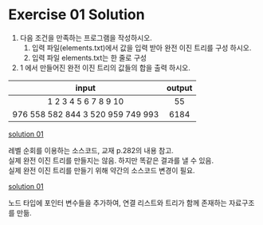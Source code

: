 # Exercise 01 Solution 

1. 다음 조건을 만족하는 프로그램을 작성하시오.  
    1. 입력 파일(elements.txt)에서 값을 입력 받아 완전 이진 트리를 구성 하시오.
    1. 입력 파일 elements.txt는 한 줄로 구성
1. 1 에서 만들어진 완전 이진 트리의 값들의 합을 출력 하시오.


|input|output|
|:---:|:---:|
|1 2 3 4 5 6 7 8 9 10|55|
|976 558 582 844 3 520 959 749 993|6184|

[solution 01](./ds_ex01_01_sol)

레벨 순회를 이용하는 소스코드, 교재 p.282의 내용 참고.  
실제 완전 이진 트리를 만들지는 않음. 하지만 똑같은 결과를 낼 수 있음.  
실제 완전 이진 트리를 만들기 위해 약간의 소스코드 변경이 필요.  

[solution 01](./ds_ex01_02_sol)

노드 타입에 포인터 변수들을 추가하여, 연결 리스트와 트리가 함께 존재하는 자료구조를 만듦.  
